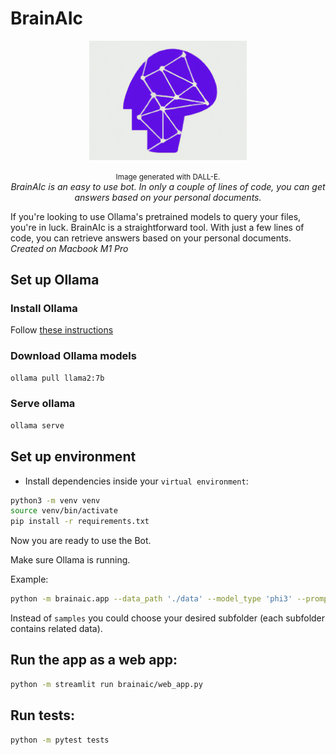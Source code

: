 # BrainAIc
<p align="center">
    <img src="./images/logo.png" alt="BrainAIc" width="50%">

</p>
<p align="center">
    <small>Image generated with DALL-E.<br></small>
    <em>BrainAIc is an easy to use bot. In only a couple of lines of code, you can get answers based on your personal documents.</em>
</p>


If you're looking to use Ollama's pretrained models to query your files, you're in luck.
BrainAIc is a straightforward tool. With just a few lines of code, you can retrieve answers based on your personal documents.
*Created on Macbook M1 Pro*

## Set up Ollama

### Install Ollama
Follow [these instructions](https://ollama.com/download/)

### Download Ollama models
```sh
ollama pull llama2:7b
```

### Serve ollama
```sh
ollama serve
```

## Set up environment
- Install dependencies inside your `virtual environment`:
```sh
python3 -m venv venv
source venv/bin/activate
pip install -r requirements.txt
```

Now you are ready to use the Bot.

Make sure Ollama is running.

Example:
```sh
python -m brainaic.app --data_path './data' --model_type 'phi3' --prompt 'How old is Vasilis?'
```
Instead of `samples` you could choose your desired subfolder (each subfolder contains related data).


## Run the app as a web app:
```sh
python -m streamlit run brainaic/web_app.py
```

## Run tests:
```sh
python -m pytest tests
```
